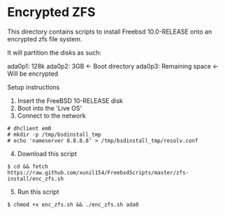 Encrypted ZFS
=============
This directory contains scripts to install Freebsd 10.0-RELEASE onto an
encrypted zfs file system.

It will partition the disks as such:

ada0p1: 128k 
ada0p2: 3GB <- Boot directory
ada0p3: Remaining space <- Will be encrypted


Setup instructions
1) Insert the FreeBSD 10-RELEASE disk
2) Boot into the 'Live OS'
3) Connect to the network
```
# dhclient em0
# mkdir -p /tmp/bsdinstall_tmp
# echo 'nameserver 8.8.8.8' > /tmp/bsdinstall_tmp/resolv.conf
```

4) Download this script
```
$ cd && fetch https://raw.github.com/xunil154/FreebsdScripts/master/zfs-install/enc_zfs.sh
```

5) Run this script
```
$ chmod +x enc_zfs.sh && ./enc_zfs.sh ada0
```
